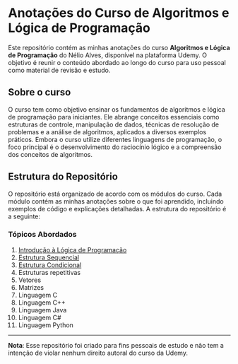 # Anotações do Curso de Algoritmos e Lógica de Programação

Este repositório contém as minhas anotações do curso **Algoritmos e Lógica de Programação** do Nélio Alves, disponível na plataforma Udemy. O objetivo é reunir o conteúdo abordado ao longo do curso para uso pessoal como material de revisão e estudo.

## Sobre o curso

O curso tem como objetivo ensinar os fundamentos de algoritmos e lógica de programação para iniciantes. Ele abrange conceitos essenciais como estruturas de controle, manipulação de dados, técnicas de resolução de problemas e a análise de algoritmos, aplicados a diversos exemplos práticos. Embora o curso utilize diferentes linguagens de programação, o foco principal é o desenvolvimento do raciocínio lógico e a compreensão dos conceitos de algoritmos.

## Estrutura do Repositório

O repositório está organizado de acordo com os módulos do curso. Cada módulo contém as minhas anotações sobre o que foi aprendido, incluindo exemplos de código e explicações detalhadas. A estrutura do repositório é a seguinte:

### Tópicos Abordados
1. [Introdução à Lógica de Programação](https://github.com/palomaflores/logica-de-programacao/blob/main/1.Introdu%C3%A7%C3%A3o%20%C3%A0%20programa%C3%A7%C3%A3o.md)
2. [Estrutura Sequencial](https://github.com/palomaflores/logica-de-programacao/blob/main/2.%20Estrutura%20sequencial.md)
3. [Estrutura Condicional](https://github.com/palomaflores/logica-de-programacao/blob/main/3.%20Estrutura%20condicional.md)
4. Estruturas repetitivas
5. Vetores
6. Matrizes
7. Linguagem C
8. Linguagem C++
9. Linguagem Java
10. Linguagem C#
11. Linguagem Python

---

**Nota**: Esse repositório foi criado para fins pessoais de estudo e não tem a intenção de violar nenhum direito autoral do curso da Udemy.
